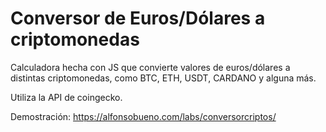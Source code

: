 # Conversor de Euros/Dólares a criptomonedas

Calculadora hecha con JS que convierte valores de euros/dólares a distintas criptomonedas, como BTC, ETH, USDT, CARDANO y alguna más.

Utiliza la API de coingecko.

Demostración: https://alfonsobueno.com/labs/conversorcriptos/
